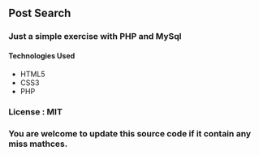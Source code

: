 ## Post Search

### Just a simple exercise with PHP and MySql

#### Technologies Used
* HTML5
* CSS3
* PHP

### License : MIT

### You are welcome to update this source code if it contain any miss mathces.
